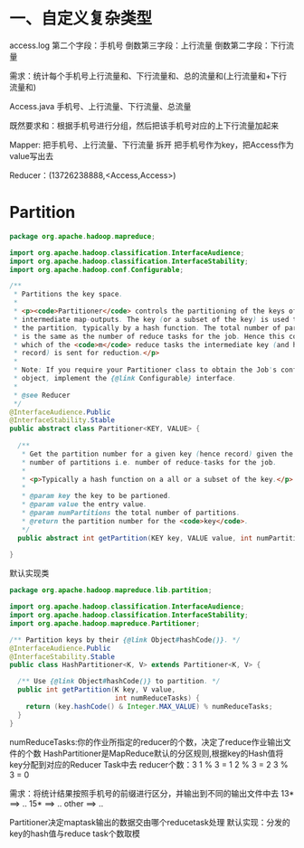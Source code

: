 # 一、自定义复杂类型

access.log
    第二个字段：手机号
    倒数第三字段：上行流量
    倒数第二字段：下行流量

需求：统计每个手机号上行流量和、下行流量和、总的流量和(上行流量和+下行流量和)

Access.java
    手机号、上行流量、下行流量、总流量

既然要求和：根据手机号进行分组，然后把该手机号对应的上下行流量加起来

Mapper: 把手机号、上行流量、下行流量 拆开
    把手机号作为key，把Access作为value写出去

Reducer：(13726238888,<Access,Access>)

# Partition

```java
package org.apache.hadoop.mapreduce;

import org.apache.hadoop.classification.InterfaceAudience;
import org.apache.hadoop.classification.InterfaceStability;
import org.apache.hadoop.conf.Configurable;

/** 
 * Partitions the key space.
 * 
 * <p><code>Partitioner</code> controls the partitioning of the keys of the 
 * intermediate map-outputs. The key (or a subset of the key) is used to derive
 * the partition, typically by a hash function. The total number of partitions
 * is the same as the number of reduce tasks for the job. Hence this controls
 * which of the <code>m</code> reduce tasks the intermediate key (and hence the 
 * record) is sent for reduction.</p>
 * 
 * Note: If you require your Partitioner class to obtain the Job's configuration
 * object, implement the {@link Configurable} interface.
 * 
 * @see Reducer
 */
@InterfaceAudience.Public
@InterfaceStability.Stable
public abstract class Partitioner<KEY, VALUE> {
  
  /** 
   * Get the partition number for a given key (hence record) given the total 
   * number of partitions i.e. number of reduce-tasks for the job.
   *   
   * <p>Typically a hash function on a all or a subset of the key.</p>
   *
   * @param key the key to be partioned.
   * @param value the entry value.
   * @param numPartitions the total number of partitions.
   * @return the partition number for the <code>key</code>.
   */
  public abstract int getPartition(KEY key, VALUE value, int numPartitions);
  
}
```

默认实现类
```java
package org.apache.hadoop.mapreduce.lib.partition;

import org.apache.hadoop.classification.InterfaceAudience;
import org.apache.hadoop.classification.InterfaceStability;
import org.apache.hadoop.mapreduce.Partitioner;

/** Partition keys by their {@link Object#hashCode()}. */
@InterfaceAudience.Public
@InterfaceStability.Stable
public class HashPartitioner<K, V> extends Partitioner<K, V> {

  /** Use {@link Object#hashCode()} to partition. */
  public int getPartition(K key, V value,
                          int numReduceTasks) {
    return (key.hashCode() & Integer.MAX_VALUE) % numReduceTasks;
  }
}

```


numReduceTasks:你的作业所指定的reducer的个数，决定了reduce作业输出文件的个数
HashPartitioner是MapReduce默认的分区规则,根据key的Hash值将key分配到对应的Reducer Task中去
reducer个数：3
1 % 3 = 1
2 % 3 = 2
3 % 3 = 0

需求：将统计结果按照手机号的前缀进行区分，并输出到不同的输出文件中去
    13* ==> ..
    15* ==> ..
    other ==> ..

Partitioner决定maptask输出的数据交由哪个reducetask处理
默认实现：分发的key的hash值与reduce task个数取模
